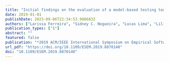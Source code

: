 ```yaml
---
title: "Initial findings on the evaluation of a model-based testing tool in the test design process"
date: 2019-01-01
publishDate: 2023-09-06T22:34:53.988683Z
authors: ["Larissa Ferreira", "Sidney C. Nogueira", "Lucas Lima", "Liliane Fonseca", "Waldemar Ferreira"]
publication_types: ["1"]
abstract: ""
featured: false
publication: "*2019 ACM/IEEE International Symposium on Empirical Software Engineering and Measurement, ESEM 2019, Porto de Galinhas, Recife, Brazil, September 19-20, 2019*"
url_pdf: "https://doi.org/10.1109/ESEM.2019.8870140"
doi: "10.1109/ESEM.2019.8870140"
---
```


